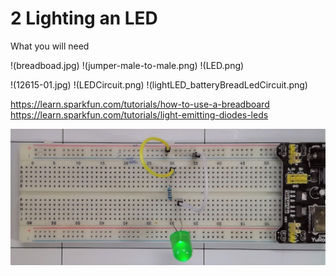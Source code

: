 # 2 Lighting an LED

What you will need

!(breadboad.jpg)
!(jumper-male-to-male.png)
!(LED.png)

!(12615-01.jpg)
!(LEDCircuit.png)
!(lightLED_batteryBreadLedCircuit.png)

https://learn.sparkfun.com/tutorials/how-to-use-a-breadboard
https://learn.sparkfun.com/tutorials/light-emitting-diodes-leds




![LED](BBLED.jpg)
